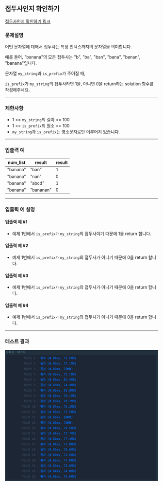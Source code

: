 ## 접두사인지 확인하기


[접두사인지 확인하기 링크](https://school.programmers.co.kr/learn/courses/30/lessons/181906)

### 문제설명

어떤 문자열에 대해서 접두사는 특정 인덱스까지의 문자열을 의미합니다.

예를 들어, "banana"의 모든 접두사는 "b", "ba", "ban", "bana", "banan", "banana"입니다.

문자열 `my_string`과 `is_prefix`가 주어질 때,

`is_prefix`가 `my_string`의 접두사라면 1을, 아니면 0을 return하는 solution 함수를 작성해주세요.

---

### 제한사항

+ 1 \<= `my_string`의 길이 \<= 100
+ 1 \<= `is_prefix`의 원소 \<= 100
+ `my_string`과 `is_prefix`는 영소문자로만 이루어져 있습니다.

---

### 입출력 예
| num_list   | result    | result |
|------------|-----------|---|
| "banana"   | "ban"     |1|
| "banana"   | "nan"     |0|
| "banana"   | "abcd"    |1|
| "banana"   | "bananan" |0|

---

### 입출력 예 설명

#### 입출력 예 #1
+ 예제 1번에서 `is_prefix가` `my_string`의 접두사이기 때문에 1을 return 합니다.

#### 입출력 예 #2
+ 예제 1번에서 `is_prefix가` `my_string`의 접두사가 아니기 때문에 0을 return 합니다.

#### 입출력 예 #3
+ 예제 1번에서 `is_prefix가` `my_string`의 접두사가 아니기 때문에 0을 return 합니다.

#### 입출력 예 #4
+ 예제 1번에서 `is_prefix가` `my_string`의 접두사가 아니기 때문에 0을 return 합니다.

---

### 테스트 결과

![결과](./181906_결과.png)